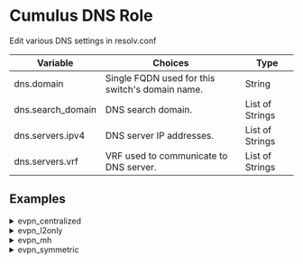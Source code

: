 
# Cumulus DNS Role

Edit various DNS settings in resolv.conf

Variable | Choices | Type
--- | --- | ---
dns.domain|Single FQDN used for this switch's domain name.|String
dns.search_domain|DNS search domain.|List of Strings
dns.servers.ipv4|DNS server IP addresses.|List of Strings
dns.servers.vrf|VRF used to communicate to DNS server.|List of Strings

## Examples
<details><summary markdown="span">evpn_centralized</summary>
border01
<pre><code>dns:
  domain: cumulusnetworks.com
  search_domain:
  - cumulusnetworks.com
  servers:
      ipv4:
      - 1.1.1.1
      - 8.8.8.8
      vrf: mgmt
</code></pre>
border02
<pre><code>dns:
  domain: cumulusnetworks.com
  search_domain:
  - cumulusnetworks.com
  servers:
      ipv4:
      - 1.1.1.1
      - 8.8.8.8
      vrf: mgmt
</code></pre>
fw1
<pre><code>dns:
  domain: cumulusnetworks.com
  search_domain:
  - cumulusnetworks.com
  servers:
      ipv4:
      - 1.1.1.1
      - 8.8.8.8
      vrf: mgmt
</code></pre>
leaf01
<pre><code>dns:
  domain: cumulusnetworks.com
  search_domain:
  - cumulusnetworks.com
  servers:
      ipv4:
      - 1.1.1.1
      - 8.8.8.8
      vrf: mgmt
</code></pre>
leaf02
<pre><code>dns:
  domain: cumulusnetworks.com
  search_domain:
  - cumulusnetworks.com
  servers:
      ipv4:
      - 1.1.1.1
      - 8.8.8.8
      vrf: mgmt
</code></pre>
leaf03
<pre><code>dns:
  domain: cumulusnetworks.com
  search_domain:
  - cumulusnetworks.com
  servers:
      ipv4:
      - 1.1.1.1
      - 8.8.8.8
      vrf: mgmt
</code></pre>
leaf04
<pre><code>dns:
  domain: cumulusnetworks.com
  search_domain:
  - cumulusnetworks.com
  servers:
      ipv4:
      - 1.1.1.1
      - 8.8.8.8
      vrf: mgmt
</code></pre>
server01
<pre><code>dns:
  domain: cumulusnetworks.com
  search_domain:
  - cumulusnetworks.com
  servers:
      ipv4:
      - 1.1.1.1
      - 8.8.8.8
      vrf: mgmt
</code></pre>
server02
<pre><code>dns:
  domain: cumulusnetworks.com
  search_domain:
  - cumulusnetworks.com
  servers:
      ipv4:
      - 1.1.1.1
      - 8.8.8.8
      vrf: mgmt
</code></pre>
server04
<pre><code>dns:
  domain: cumulusnetworks.com
  search_domain:
  - cumulusnetworks.com
  servers:
      ipv4:
      - 1.1.1.1
      - 8.8.8.8
      vrf: mgmt
</code></pre>
server05
<pre><code>dns:
  domain: cumulusnetworks.com
  search_domain:
  - cumulusnetworks.com
  servers:
      ipv4:
      - 1.1.1.1
      - 8.8.8.8
      vrf: mgmt
</code></pre>
spine01
<pre><code>dns:
  domain: cumulusnetworks.com
  search_domain:
  - cumulusnetworks.com
  servers:
      ipv4:
      - 1.1.1.1
      - 8.8.8.8
      vrf: mgmt
</code></pre>
spine02
<pre><code>dns:
  domain: cumulusnetworks.com
  search_domain:
  - cumulusnetworks.com
  servers:
      ipv4:
      - 1.1.1.1
      - 8.8.8.8
      vrf: mgmt
</code></pre>
spine03
<pre><code>dns:
  domain: cumulusnetworks.com
  search_domain:
  - cumulusnetworks.com
  servers:
      ipv4:
      - 1.1.1.1
      - 8.8.8.8
      vrf: mgmt
</code></pre>
spine04
<pre><code>dns:
  domain: cumulusnetworks.com
  search_domain:
  - cumulusnetworks.com
  servers:
      ipv4:
      - 1.1.1.1
      - 8.8.8.8
      vrf: mgmt
</code></pre>
</details>
<details><summary markdown="span">evpn_l2only</summary>
border01
<pre><code>dns:
  domain: cumulusnetworks.com
  search_domain:
  - cumulusnetworks.com
  servers:
      ipv4:
      - 1.1.1.1
      - 8.8.8.8
      vrf: mgmt
</code></pre>
border02
<pre><code>dns:
  domain: cumulusnetworks.com
  search_domain:
  - cumulusnetworks.com
  servers:
      ipv4:
      - 1.1.1.1
      - 8.8.8.8
      vrf: mgmt
</code></pre>
fw1
<pre><code>dns:
  domain: cumulusnetworks.com
  search_domain:
  - cumulusnetworks.com
  servers:
      ipv4:
      - 1.1.1.1
      - 8.8.8.8
      vrf: mgmt
</code></pre>
leaf01
<pre><code>dns:
  domain: cumulusnetworks.com
  search_domain:
  - cumulusnetworks.com
  servers:
      ipv4:
      - 1.1.1.1
      - 8.8.8.8
      vrf: mgmt
</code></pre>
leaf02
<pre><code>dns:
  domain: cumulusnetworks.com
  search_domain:
  - cumulusnetworks.com
  servers:
      ipv4:
      - 1.1.1.1
      - 8.8.8.8
      vrf: mgmt
</code></pre>
leaf03
<pre><code>dns:
  domain: cumulusnetworks.com
  search_domain:
  - cumulusnetworks.com
  servers:
      ipv4:
      - 1.1.1.1
      - 8.8.8.8
      vrf: mgmt
</code></pre>
leaf04
<pre><code>dns:
  domain: cumulusnetworks.com
  search_domain:
  - cumulusnetworks.com
  servers:
      ipv4:
      - 1.1.1.1
      - 8.8.8.8
      vrf: mgmt
</code></pre>
server01
<pre><code>dns:
  domain: cumulusnetworks.com
  search_domain:
  - cumulusnetworks.com
  servers:
      ipv4:
      - 1.1.1.1
      - 8.8.8.8
      vrf: mgmt
</code></pre>
server02
<pre><code>dns:
  domain: cumulusnetworks.com
  search_domain:
  - cumulusnetworks.com
  servers:
      ipv4:
      - 1.1.1.1
      - 8.8.8.8
      vrf: mgmt
</code></pre>
server04
<pre><code>dns:
  domain: cumulusnetworks.com
  search_domain:
  - cumulusnetworks.com
  servers:
      ipv4:
      - 1.1.1.1
      - 8.8.8.8
      vrf: mgmt
</code></pre>
server05
<pre><code>dns:
  domain: cumulusnetworks.com
  search_domain:
  - cumulusnetworks.com
  servers:
      ipv4:
      - 1.1.1.1
      - 8.8.8.8
      vrf: mgmt
</code></pre>
spine01
<pre><code>dns:
  domain: cumulusnetworks.com
  search_domain:
  - cumulusnetworks.com
  servers:
      ipv4:
      - 1.1.1.1
      - 8.8.8.8
      vrf: mgmt
</code></pre>
spine02
<pre><code>dns:
  domain: cumulusnetworks.com
  search_domain:
  - cumulusnetworks.com
  servers:
      ipv4:
      - 1.1.1.1
      - 8.8.8.8
      vrf: mgmt
</code></pre>
spine03
<pre><code>dns:
  domain: cumulusnetworks.com
  search_domain:
  - cumulusnetworks.com
  servers:
      ipv4:
      - 1.1.1.1
      - 8.8.8.8
      vrf: mgmt
</code></pre>
spine04
<pre><code>dns:
  domain: cumulusnetworks.com
  search_domain:
  - cumulusnetworks.com
  servers:
      ipv4:
      - 1.1.1.1
      - 8.8.8.8
      vrf: mgmt
</code></pre>
</details>
<details><summary markdown="span">evpn_mh</summary>
border01
<pre><code>dns:
  domain: cumulusnetworks.com
  search_domain:
  - cumulusnetworks.com
  servers:
      ipv4:
      - 1.1.1.1
      - 8.8.8.8
      vrf: mgmt
</code></pre>
border02
<pre><code>dns:
  domain: cumulusnetworks.com
  search_domain:
  - cumulusnetworks.com
  servers:
      ipv4:
      - 1.1.1.1
      - 8.8.8.8
      vrf: mgmt
</code></pre>
fw1
<pre><code>dns:
  domain: cumulusnetworks.com
  search_domain:
  - cumulusnetworks.com
  servers:
      ipv4:
      - 1.1.1.1
      - 8.8.8.8
      vrf: mgmt
</code></pre>
leaf01
<pre><code>dns:
  domain: cumulusnetworks.com
  search_domain:
  - cumulusnetworks.com
  servers:
      ipv4:
      - 1.1.1.1
      - 8.8.8.8
      vrf: mgmt
</code></pre>
leaf02
<pre><code>dns:
  domain: cumulusnetworks.com
  search_domain:
  - cumulusnetworks.com
  servers:
      ipv4:
      - 1.1.1.1
      - 8.8.8.8
      vrf: mgmt
</code></pre>
leaf03
<pre><code>dns:
  domain: cumulusnetworks.com
  search_domain:
  - cumulusnetworks.com
  servers:
      ipv4:
      - 1.1.1.1
      - 8.8.8.8
      vrf: mgmt
</code></pre>
leaf04
<pre><code>dns:
  domain: cumulusnetworks.com
  search_domain:
  - cumulusnetworks.com
  servers:
      ipv4:
      - 1.1.1.1
      - 8.8.8.8
      vrf: mgmt
</code></pre>
server01
<pre><code>dns:
  domain: cumulusnetworks.com
  search_domain:
  - cumulusnetworks.com
  servers:
      ipv4:
      - 1.1.1.1
      - 8.8.8.8
      vrf: mgmt
</code></pre>
server02
<pre><code>dns:
  domain: cumulusnetworks.com
  search_domain:
  - cumulusnetworks.com
  servers:
      ipv4:
      - 1.1.1.1
      - 8.8.8.8
      vrf: mgmt
</code></pre>
server04
<pre><code>dns:
  domain: cumulusnetworks.com
  search_domain:
  - cumulusnetworks.com
  servers:
      ipv4:
      - 1.1.1.1
      - 8.8.8.8
      vrf: mgmt
</code></pre>
server05
<pre><code>dns:
  domain: cumulusnetworks.com
  search_domain:
  - cumulusnetworks.com
  servers:
      ipv4:
      - 1.1.1.1
      - 8.8.8.8
      vrf: mgmt
</code></pre>
spine01
<pre><code>dns:
  domain: cumulusnetworks.com
  search_domain:
  - cumulusnetworks.com
  servers:
      ipv4:
      - 1.1.1.1
      - 8.8.8.8
      vrf: mgmt
</code></pre>
spine02
<pre><code>dns:
  domain: cumulusnetworks.com
  search_domain:
  - cumulusnetworks.com
  servers:
      ipv4:
      - 1.1.1.1
      - 8.8.8.8
      vrf: mgmt
</code></pre>
spine03
<pre><code>dns:
  domain: cumulusnetworks.com
  search_domain:
  - cumulusnetworks.com
  servers:
      ipv4:
      - 1.1.1.1
      - 8.8.8.8
      vrf: mgmt
</code></pre>
spine04
<pre><code>dns:
  domain: cumulusnetworks.com
  search_domain:
  - cumulusnetworks.com
  servers:
      ipv4:
      - 1.1.1.1
      - 8.8.8.8
      vrf: mgmt
</code></pre>
</details>
<details><summary markdown="span">evpn_symmetric</summary>
border01
<pre><code>dns:
  domain: cumulusnetworks.com
  search_domain:
  - cumulusnetworks.com
  servers:
      ipv4:
      - 1.1.1.1
      - 8.8.8.8
      vrf: mgmt
</code></pre>
border02
<pre><code>dns:
  domain: cumulusnetworks.com
  search_domain:
  - cumulusnetworks.com
  servers:
      ipv4:
      - 1.1.1.1
      - 8.8.8.8
      vrf: mgmt
</code></pre>
fw1
<pre><code>dns:
  domain: cumulusnetworks.com
  search_domain:
  - cumulusnetworks.com
  servers:
      ipv4:
      - 1.1.1.1
      - 8.8.8.8
      vrf: mgmt
</code></pre>
leaf01
<pre><code>dns:
  domain: cumulusnetworks.com
  search_domain:
  - cumulusnetworks.com
  servers:
      ipv4:
      - 1.1.1.1
      - 8.8.8.8
      vrf: mgmt
</code></pre>
leaf02
<pre><code>dns:
  domain: cumulusnetworks.com
  search_domain:
  - cumulusnetworks.com
  servers:
      ipv4:
      - 1.1.1.1
      - 8.8.8.8
      vrf: mgmt
</code></pre>
leaf03
<pre><code>dns:
  domain: cumulusnetworks.com
  search_domain:
  - cumulusnetworks.com
  servers:
      ipv4:
      - 1.1.1.1
      - 8.8.8.8
      vrf: mgmt
</code></pre>
leaf04
<pre><code>dns:
  domain: cumulusnetworks.com
  search_domain:
  - cumulusnetworks.com
  servers:
      ipv4:
      - 1.1.1.1
      - 8.8.8.8
      vrf: mgmt
</code></pre>
server01
<pre><code>dns:
  domain: cumulusnetworks.com
  search_domain:
  - cumulusnetworks.com
  servers:
      ipv4:
      - 1.1.1.1
      - 8.8.8.8
      vrf: mgmt
</code></pre>
server02
<pre><code>dns:
  domain: cumulusnetworks.com
  search_domain:
  - cumulusnetworks.com
  servers:
      ipv4:
      - 1.1.1.1
      - 8.8.8.8
      vrf: mgmt
</code></pre>
server04
<pre><code>dns:
  domain: cumulusnetworks.com
  search_domain:
  - cumulusnetworks.com
  servers:
      ipv4:
      - 1.1.1.1
      - 8.8.8.8
      vrf: mgmt
</code></pre>
server05
<pre><code>dns:
  domain: cumulusnetworks.com
  search_domain:
  - cumulusnetworks.com
  servers:
      ipv4:
      - 1.1.1.1
      - 8.8.8.8
      vrf: mgmt
</code></pre>
spine01
<pre><code>dns:
  domain: cumulusnetworks.com
  search_domain:
  - cumulusnetworks.com
  servers:
      ipv4:
      - 1.1.1.1
      - 8.8.8.8
      vrf: mgmt
</code></pre>
spine02
<pre><code>dns:
  domain: cumulusnetworks.com
  search_domain:
  - cumulusnetworks.com
  servers:
      ipv4:
      - 1.1.1.1
      - 8.8.8.8
      vrf: mgmt
</code></pre>
spine03
<pre><code>dns:
  domain: cumulusnetworks.com
  search_domain:
  - cumulusnetworks.com
  servers:
      ipv4:
      - 1.1.1.1
      - 8.8.8.8
      vrf: mgmt
</code></pre>
spine04
<pre><code>dns:
  domain: cumulusnetworks.com
  search_domain:
  - cumulusnetworks.com
  servers:
      ipv4:
      - 1.1.1.1
      - 8.8.8.8
      vrf: mgmt
</code></pre>
</details>
